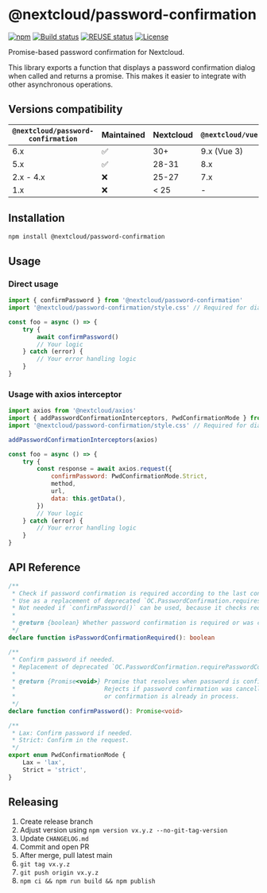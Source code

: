 # @nextcloud/password-confirmation

[![npm](https://img.shields.io/npm/v/@nextcloud/password-confirmation)](https://www.npmjs.com/package/@nextcloud/password-confirmation)
[![Build status](https://img.shields.io/github/actions/workflow/status/nextcloud-libraries/nextcloud-password-confirmation/node.yml?label=Build)](https://github.com/nextcloud-libraries/nextcloud-password-confirmation/actions?query=branch%3Amain)
[![REUSE status](https://api.reuse.software/badge/github.com/nextcloud-libraries/nextcloud-password-confirmation)](https://api.reuse.software/info/github.com/nextcloud-libraries/nextcloud-password-confirmation)
[![License](https://img.shields.io/badge/License-MIT-blue?label=License)](https://github.com/nextcloud-libraries/nextcloud-password-confirmation/blob/main/LICENSES/MIT.txt)

<!--
 - SPDX-FileCopyrightText: 2020 Nextcloud GmbH and Nextcloud contributors
 - SPDX-License-Identifier: MIT
 -->

Promise-based password confirmation for Nextcloud.

This library exports a function that displays a password confirmation dialog when called and returns a promise. This makes it easier to integrate with other asynchronous operations.

## Versions compatibility

| `@nextcloud/password-confirmation` | Maintained | Nextcloud   | `@nextcloud/vue` |
| ---------------------------------- | ---------- | ----------- | ---------------- |
| 6.x                                | ✅         | 30+         | 9.x (Vue 3)      |
| 5.x                                | ✅         | 28-31       | 8.x              |
| 2.x - 4.x                          | ❌         | 25-27       | 7.x              |
| 1.x                                | ❌         | < 25        | -                |

## Installation
```sh
npm install @nextcloud/password-confirmation
```

## Usage

### Direct usage

```js
import { confirmPassword } from '@nextcloud/password-confirmation'
import '@nextcloud/password-confirmation/style.css' // Required for dialog styles

const foo = async () => {
    try {
        await confirmPassword()
        // Your logic
    } catch (error) {
        // Your error handling logic
    }
}
```

### Usage with axios interceptor

```js
import axios from '@nextcloud/axios'
import { addPasswordConfirmationInterceptors, PwdConfirmationMode } from '@nextcloud/password-confirmation'
import '@nextcloud/password-confirmation/style.css' // Required for dialog styles

addPasswordConfirmationInterceptors(axios)

const foo = async () => {
    try {
        const response = await axios.request({
            confirmPassword: PwdConfirmationMode.Strict,
            method,
            url,
            data: this.getData(),
        })
        // Your logic
    } catch (error) {
        // Your error handling logic
    }
}
```

## API Reference
```ts
/**
 * Check if password confirmation is required according to the last confirmation time.
 * Use as a replacement of deprecated `OC.PasswordConfirmation.requiresPasswordConfirmation()`.
 * Not needed if `confirmPassword()` can be used, because it checks requirements itself.
 *
 * @return {boolean} Whether password confirmation is required or was confirmed recently
 */
declare function isPasswordConfirmationRequired(): boolean

/**
 * Confirm password if needed.
 * Replacement of deprecated `OC.PasswordConfirmation.requirePasswordConfirmation(callback)`
 *
 * @return {Promise<void>} Promise that resolves when password is confirmed or not needded.
 *                         Rejects if password confirmation was cancelled
 *                         or confirmation is already in process.
 */
declare function confirmPassword(): Promise<void>

/**
 * Lax: Confirm password if needed.
 * Strict: Confirm in the request.
 */
export enum PwdConfirmationMode {
	Lax = 'lax',
	Strict = 'strict',
}
```

## Releasing

1) Create release branch
2) Adjust version using `npm version vx.y.z --no-git-tag-version`
3) Update `CHANGELOG.md`
4) Commit and open PR
5) After merge, pull latest main
6) `git tag vx.y.z`
7) `git push origin vx.y.z`
8) `npm ci && npm run build && npm publish`
